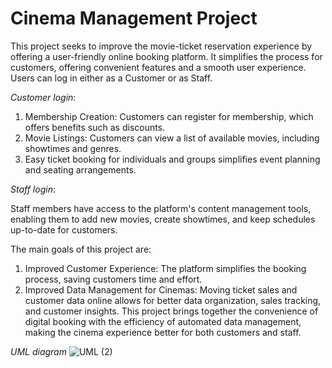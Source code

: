 # Cinema Management Project

This project seeks to improve the movie-ticket reservation experience by offering a user-friendly online booking platform. It simplifies the process for customers, offering convenient features and a smooth user experience.
Users can log in either as a Customer or as Staff.

*Customer login*:
1.	Membership Creation: Customers can register for membership, which offers benefits such as discounts.
2.	Movie Listings: Customers can view a list of available movies, including showtimes and genres.
3.	Easy ticket booking for individuals and groups simplifies event planning and seating arrangements.

*Staff login*: 

Staff members have access to the platform's content management tools, enabling them to add new movies, create showtimes, and keep schedules up-to-date for customers.

The main goals of this project are:
1.	Improved Customer Experience: The platform simplifies the booking process, saving customers time and effort.
2.	Improved Data Management for Cinemas: Moving ticket sales and customer data online allows for better data organization, sales tracking, and customer insights.
This project brings together the convenience of digital booking with the efficiency of automated data management, making the cinema experience better for both customers and staff.

*UML diagram*
![UML (2)](https://github.com/user-attachments/assets/780dfa6a-53b5-4495-82af-f270cf43f957)


